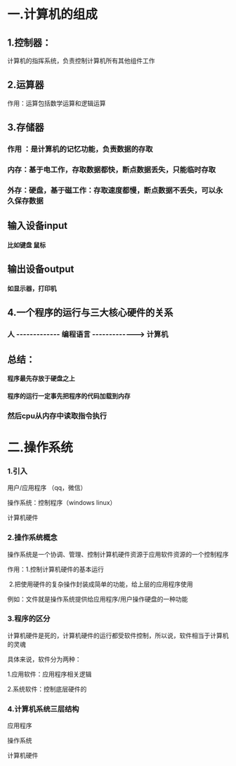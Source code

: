 # 一.计算机的组成



## 1.控制器：

计算机的指挥系统，负责控制计算机所有其他组件工作

## 2.运算器

作用：运算包括数学运算和逻辑运算

## 3.存储器

### 作用 ：是计算机的记忆功能，负责数据的存取

### 内存：基于电工作，存取数据都快，断点数据丢失，只能临时存取

### 外存：硬盘，基于磁工作：存取速度都慢，断点数据不丢失，可以永久保存数据

## 输入设备input

#### 比如键盘 鼠标

## 输出设备output

#### 如显示器，打印机

## 4.一个程序的运行与三大核心硬件的关系

### 人 ------------- 编程语言 -------------> 计算机

## 总结：

#### 程序最先存放于硬盘之上

#### 程序的运行一定事先把程序的代码加载到内存

### 然后cpu从内存中读取指令执行





# 二.操作系统



### 1.引入

用户/应用程序 （qq，微信）

操作系统：控制程序（windows linux）

计算机硬件



### 2.操作系统概念

操作系统是一个协调、管理、控制计算机硬件资源于应用软件资源的一个控制程序

作用：1.控制计算机硬件的基本运行

​            2.把使用硬件的复杂操作封装成简单的功能，给上层的应用程序使用

例如：文件就是操作系统提供给应用程序/用户操作硬盘的一种功能



### 3.程序的区分

计算机硬件是死的，计算机硬件的运行都受软件控制，所以说，软件相当于计算机的灵魂

具体来说，软件分为两种：

1.应用软件：应用程序相关逻辑

2.系统软件：控制底层硬件的



### 4.计算机系统三层结构

应用程序

操作系统

计算机硬件







